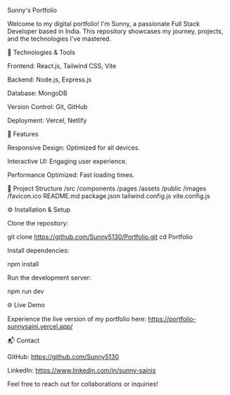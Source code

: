 Sunny's Portfolio

Welcome to my digital portfolio! I'm Sunny, a passionate Full Stack Developer based in India. This repository showcases my journey, projects, and the technologies I've mastered.

🔧 Technologies & Tools

Frontend: React.js, Tailwind CSS, Vite

Backend: Node.js, Express.js

Database: MongoDB

Version Control: Git, GitHub

Deployment: Vercel, Netlify

🚀 Features

Responsive Design: Optimized for all devices.

Interactive UI: Engaging user experience.

Performance Optimized: Fast loading times.

📂 Project Structure
/src
  /components
  /pages
  /assets
/public
  /images
  /favicon.ico
README.md
package.json
tailwind.config.js
vite.config.js

⚙️ Installation & Setup

Clone the repository:

git clone https://github.com/Sunny5130/Portfolio.git
cd Portfolio


Install dependencies:

npm install


Run the development server:

npm run dev



🌐 Live Demo

Experience the live version of my portfolio here: https://portfolio-sunnysaini.vercel.app/

📬 Contact

GitHub: https://github.com/Sunny5130

LinkedIn: https://www.linkedin.com/in/sunny-sainis

Feel free to reach out for collaborations or inquiries!
